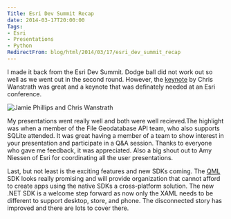 ```yaml
---
Title: Esri Dev Summit Recap
date: 2014-03-17T20:00:00
Tags:
- Esri
- Presentations
- Python
RedirectFrom: blog/html/2014/03/17/esri_dev_summit_recap
---
```


I made it back from the Esri Dev Summit. Dodge ball did not work out so well as we went out in the second round. However, the [keynote](http://video.esri.com/watch/3223/social-coding-and-the-future-of-open-source) by Chris Wanstrath was great and a keynote that was definately needed at an Esri conference.

![Jamie Phillips and Chris Wanstrath](https://lh6.googleusercontent.com/gouchMtXggUNpI7SAQjGyIqIX47wtdIkApg4DtVk1zzA6c3NJz-TyuMZD-fVDWymfiQvq-7dprNSGI5M9V8Wvmylsjj43xSB-j8Y6F6DQQ-NXD6SMeB-qruWV2VqR0ItkFkn8hBiF29g1fUrcxbZ7aUTYdZzjA=w506-h750)

My presentations went really well and both were well recieved.The highlight was when a member of the File Geodatabase API team, who also supports SQLite attended. It was great
having a member of a team to show interest in your presentation and participate in a Q&amp;A session.  Thanks to everyone who gave me feedback, it was appreciated. Also a big shout
out to Amy Niessen of Esri for coordinating all the user presentations.

Last, but not least is the exciting features and new SDKs coming. The [QML](http://qt-project.org/doc/qt-5.0/qtqml/qtqml-index.html) SDK looks really promising and will provide organization that cannot afford to create apps using the native SDKs a cross-platform solution. The new .NET SDK is a welcome step forward as now only the XAML needs to be different to support desktop, store, and phone. The disconnected story has improved and there are lots to cover there.
